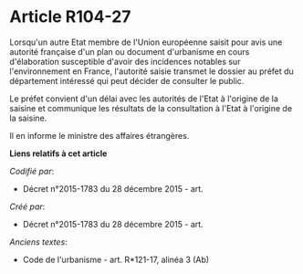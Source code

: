# Article R104-27

Lorsqu'un autre Etat membre de l'Union européenne saisit pour avis une autorité française d'un plan ou document d'urbanisme
en cours d'élaboration susceptible d'avoir des incidences notables sur l'environnement en France, l'autorité saisie transmet
le dossier au préfet du département intéressé qui peut décider de consulter le public.

Le préfet convient d'un délai avec les autorités de l'Etat à l'origine de la saisine et communique les résultats de la
consultation à l'Etat à l'origine de la saisine.

Il en informe le ministre des affaires étrangères.

**Liens relatifs à cet article**

_Codifié par_:

  - Décret n°2015-1783 du 28 décembre 2015 - art.

_Créé par_:

  - Décret n°2015-1783 du 28 décembre 2015 - art.

_Anciens textes_:

  - Code de l'urbanisme - art. R*121-17, alinéa 3 (Ab)
